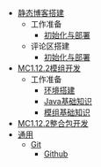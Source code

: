 - [静态博客搭建](Blog/README)
    - 工作准备
        - [初始化与部署](Blog/Pre/init)
    - 评论区搭建
        - [初始化与部署](Blog/Waline/init)
- [MC1.12.2模组开发](MCMod12/README)
    - 工作准备
        - [环境搭建](MCMod12/Pre/environment)
        - [Java基础知识](MCMod12/Pre/java)
        - [模组基础知识](MCMod12/Pre/mod)
- [MC1.12.2整合包开发](MCModpack12/README)
- [通用](General/README)
    - [Git](General/Git/README)
        - [Github](General/Git/github)